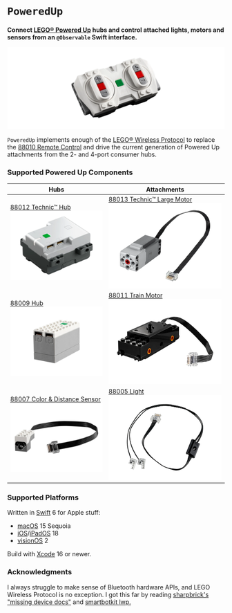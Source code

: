 # `PoweredUp`

__Connect [LEGO® Powered Up](https://www.lego.com/themes/powered-up) hubs and control attached lights, motors and sensors from an `@Observable` Swift interface.__

[![LEGO® Powered Up 88010 Remote Control](docs/remote-control-88010.png)](https://www.lego.com/product/remote-control-88010)

`PoweredUp` implements enough of the [LEGO® Wireless Protocol](https://lego.github.io/lego-ble-wireless-protocol-docs) to replace the [88010 Remote Control](https://www.lego.com/product/remote-control-88010) and drive the current generation of Powered Up attachments from the 2- and 4-port consumer hubs.

### Supported Powered Up Components

| Hubs | Attachments |
| --- | --- |
| [88012&nbsp;Technic™&nbsp;Hub ![](docs/technic-hub-88012.png)](https://www.lego.com/product/technic-hub-88012) | [88013&nbsp;Technic™&nbsp;Large&nbsp;Motor ![](docs/technic-large-motor-88013.png)](https://www.lego.com/product/technic-large-motor-88013) |
| [88009&nbsp;Hub ![](docs/hub-88009.png)](https://www.lego.com/product/hub-88009) | [88011&nbsp;Train&nbsp;Motor ![](docs/train-motor-88011.png)](https://www.lego.com/product/train-motor-88011) |
| [88007&nbsp;Color & Distance Sensor ![LEGO® Powered Up 88007 Color & Distance Sensor](docs/color-distance-sensor-88007.png)](https://www.lego.com/product/color-distance-sensor-88007) | [88005&nbsp;Light ![LEGO® Powered Up 88005 Light](docs/light-88005.png)](https://www.lego.com/product/light-88005) |

### Supported Platforms

Written in [Swift](https://developer.apple.com/documentation/swift) 6 for Apple stuff:

* [macOS](https://developer.apple.com/macos) 15 Sequoia
* [iOS](https://developer.apple.com/ios)/[iPadOS](https://developer.apple.com/ipad) 18
* [visionOS](https://developer.apple.com/visionos) 2

Build with [Xcode](https://developer.apple.com/xcode) 16 or newer.

### Acknowledgments

I always struggle to make sense of Bluetooth hardware APIs, and LEGO Wireless Protocol is no exception. I got this far by reading [sharpbrick's "missing device docs"](https://github.com/sharpbrick/docs) and [smartbotkit lwp.](https://github.com/smartbotkit/lwp)
